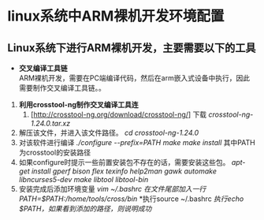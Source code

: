 # linux系统中ARM裸机开发环境配置
  
## Linux系统下进行ARM裸机开发，主要需要以下的工具
- **交叉编译工具链**\
    ARM裸机开发，需要在PC端编译代码，然后在arm嵌入式设备中执行，因此需要制作交叉编译工具链。。
      
1. **利用crosstool-ng制作交叉编译工具连**
    1. [http://crosstool-ng.org/download/crosstool-ng/] 下载 *crosstool-ng-1.24.0.tar.xz* 
  2. 解压该文件，并进入该文件路径。
      *cd crosstool-ng-1.24.0*
   3. 对该软件进行编译
        *./configure --prefix=PATH*
        *make*
        *make install*
        其中PATH为crosstool的安装路径
   4.   如果configure时提示一些前置安装包不存在的话，需要安装这些包。
        *apt-get install gperf bison flex texinfo help2man gawk automake libncurses5-dev make libtool libtool-bin*
   5.   安装完成后添加环境变量
        *vim ~/.bashrc*
        *在文件尾部加入一行 PATH=$PATH:/home/tools/cross/bin*
        *执行source ~/.bashrc 
        *执行echo $PATH，如果看到添加的路径，则说明成功*
      
